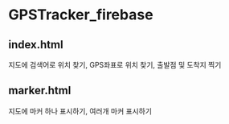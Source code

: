 # GPSTracker_firebase

## index.html  
지도에 검색어로 위치 찾기, GPS좌표로 위치 찾기, 출발점 및 도착지 찍기  

## marker.html  
지도에 마커 하나 표시하기, 여러개 마커 표시하기  
